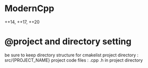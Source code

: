 # ModernCpp
 ++14, ++17,  ++20

# @project and directory setting
be sure to keep directory structure for cmakelist
project directory : src/{PROJECT_NAME}
project code files : .cpp .h in project directory
